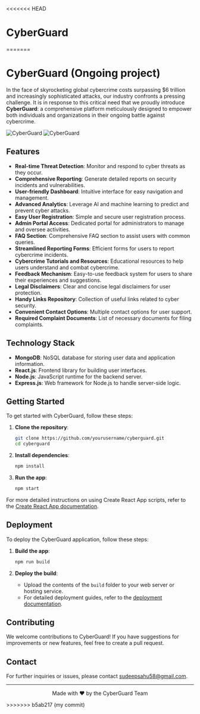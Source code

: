 <<<<<<< HEAD
# CyberGuard
=======
# CyberGuard (Ongoing project)

In the face of skyrocketing global cybercrime costs surpassing $6 trillion and increasingly sophisticated attacks, our industry confronts a pressing challenge. It is in response to this critical need that we proudly introduce **CyberGuard**: a comprehensive platform meticulously designed to empower both individuals and organizations in their ongoing battle against cybercrime.

![CyberGuard](public/Home.png)
![CyberGuard](public/RegisteraComplaint.png)

## Features

- **Real-time Threat Detection**: Monitor and respond to cyber threats as they occur.
- **Comprehensive Reporting**: Generate detailed reports on security incidents and vulnerabilities.
- **User-friendly Dashboard**: Intuitive interface for easy navigation and management.
- **Advanced Analytics**: Leverage AI and machine learning to predict and prevent cyber attacks.
- **Easy User Registration**: Simple and secure user registration process.
- **Admin Portal Access**: Dedicated portal for administrators to manage and oversee activities.
- **FAQ Section**: Comprehensive FAQ section to assist users with common queries.
- **Streamlined Reporting Forms**: Efficient forms for users to report cybercrime incidents.
- **Cybercrime Tutorials and Resources**: Educational resources to help users understand and combat cybercrime.
- **Feedback Mechanism**: Easy-to-use feedback system for users to share their experiences and suggestions.
- **Legal Disclaimers**: Clear and concise legal disclaimers for user protection.
- **Handy Links Repository**: Collection of useful links related to cyber security.
- **Convenient Contact Options**: Multiple contact options for user support.
- **Required Complaint Documents**: List of necessary documents for filing complaints.

## Technology Stack

- **MongoDB**: NoSQL database for storing user data and application information.
- **React.js**: Frontend library for building user interfaces.
- **Node.js**: JavaScript runtime for the backend server.
- **Express.js**: Web framework for Node.js to handle server-side logic.

## Getting Started

To get started with CyberGuard, follow these steps:

1. **Clone the repository**:
    ```sh
    git clone https://github.com/yourusername/cyberguard.git
    cd cyberguard
    ```

2. **Install dependencies**:
    ```sh
    npm install
    ```

3. **Run the app**:
    ```sh
    npm start
    ```

For more detailed instructions on using Create React App scripts, refer to the [Create React App documentation](https://facebook.github.io/create-react-app/docs/getting-started).

## Deployment

To deploy the CyberGuard application, follow these steps:

1. **Build the app**:
    ```sh
    npm run build
    ```

2. **Deploy the build**:
    - Upload the contents of the `build` folder to your web server or hosting service.
    - For detailed deployment guides, refer to the [deployment documentation](https://facebook.github.io/create-react-app/docs/deployment).

## Contributing

We welcome contributions to CyberGuard! If you have suggestions for improvements or new features, feel free to create a pull request.

## Contact

For further inquiries or issues, please contact [sudeepsahu58@gmail.com](mailto:sudeepsahu58@gmail.com).

---

<p align="center">
  Made with ❤️ by the CyberGuard Team
</p>
>>>>>>> b5ab217 (my commit)
